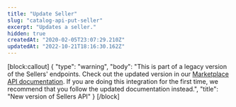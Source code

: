 ```yaml
---
title: "Update Seller"
slug: "catalog-api-put-seller"
excerpt: "Updates a seller."
hidden: true
createdAt: "2020-02-05T23:07:29.210Z"
updatedAt: "2022-10-21T18:16:30.162Z"
---
```

[block:callout]
{
  "type": "warning",
  "body": "This is part of a legacy version of the Sellers' endpoints. Check out the updated version in our [Marketplace API documentation](https://developers.vtex.com/vtex-rest-api/reference/sellers). If you are doing this integration for the first time, we recommend that you follow the updated documentation instead.",
  "title": "New version of Sellers API"
}
[/block]